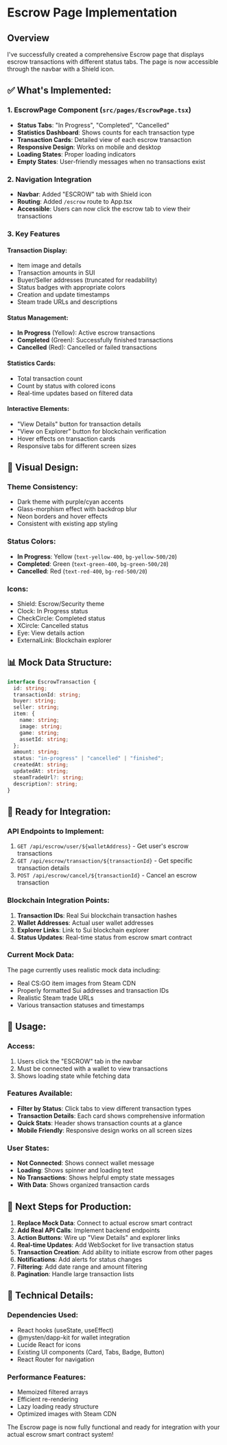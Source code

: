 # Escrow Page Implementation

## Overview
I've successfully created a comprehensive Escrow page that displays escrow transactions with different status tabs. The page is now accessible through the navbar with a Shield icon.

## ✅ **What's Implemented:**

### 1. **EscrowPage Component** (`src/pages/EscrowPage.tsx`)
- **Status Tabs**: "In Progress", "Completed", "Cancelled" 
- **Statistics Dashboard**: Shows counts for each transaction type
- **Transaction Cards**: Detailed view of each escrow transaction
- **Responsive Design**: Works on mobile and desktop
- **Loading States**: Proper loading indicators
- **Empty States**: User-friendly messages when no transactions exist

### 2. **Navigation Integration**
- **Navbar**: Added "ESCROW" tab with Shield icon
- **Routing**: Added `/escrow` route to App.tsx
- **Accessible**: Users can now click the escrow tab to view their transactions

### 3. **Key Features**

#### **Transaction Display:**
- Item image and details
- Transaction amounts in SUI
- Buyer/Seller addresses (truncated for readability)
- Status badges with appropriate colors
- Creation and update timestamps
- Steam trade URLs and descriptions

#### **Status Management:**
- **In Progress** (Yellow): Active escrow transactions
- **Completed** (Green): Successfully finished transactions  
- **Cancelled** (Red): Cancelled or failed transactions

#### **Statistics Cards:**
- Total transaction count
- Count by status with colored icons
- Real-time updates based on filtered data

#### **Interactive Elements:**
- "View Details" button for transaction details
- "View on Explorer" button for blockchain verification
- Hover effects on transaction cards
- Responsive tabs for different screen sizes

## 🎨 **Visual Design:**

### **Theme Consistency:**
- Dark theme with purple/cyan accents
- Glass-morphism effect with backdrop blur
- Neon borders and hover effects
- Consistent with existing app styling

### **Status Colors:**
- **In Progress**: Yellow (`text-yellow-400`, `bg-yellow-500/20`)
- **Completed**: Green (`text-green-400`, `bg-green-500/20`) 
- **Cancelled**: Red (`text-red-400`, `bg-red-500/20`)

### **Icons:**
- Shield: Escrow/Security theme
- Clock: In Progress status
- CheckCircle: Completed status
- XCircle: Cancelled status
- Eye: View details action
- ExternalLink: Blockchain explorer

## 📊 **Mock Data Structure:**

```typescript
interface EscrowTransaction {
  id: string;
  transactionId: string;
  buyer: string;
  seller: string;
  item: {
    name: string;
    image: string;
    game: string;
    assetId: string;
  };
  amount: string;
  status: "in-progress" | "cancelled" | "finished";
  createdAt: string;
  updatedAt: string;
  steamTradeUrl?: string;
  description?: string;
}
```

## 🔧 **Ready for Integration:**

### **API Endpoints to Implement:**
1. `GET /api/escrow/user/${walletAddress}` - Get user's escrow transactions
2. `GET /api/escrow/transaction/${transactionId}` - Get specific transaction details
3. `POST /api/escrow/cancel/${transactionId}` - Cancel an escrow transaction

### **Blockchain Integration Points:**
1. **Transaction IDs**: Real Sui blockchain transaction hashes
2. **Wallet Addresses**: Actual user wallet addresses
3. **Explorer Links**: Link to Sui blockchain explorer
4. **Status Updates**: Real-time status from escrow smart contract

### **Current Mock Data:**
The page currently uses realistic mock data including:
- Real CS:GO item images from Steam CDN
- Properly formatted Sui addresses and transaction IDs
- Realistic Steam trade URLs
- Various transaction statuses and timestamps

## 🚀 **Usage:**

### **Access:**
1. Users click the "ESCROW" tab in the navbar
2. Must be connected with a wallet to view transactions
3. Shows loading state while fetching data

### **Features Available:**
- **Filter by Status**: Click tabs to view different transaction types
- **Transaction Details**: Each card shows comprehensive information
- **Quick Stats**: Header shows transaction counts at a glance
- **Mobile Friendly**: Responsive design works on all screen sizes

### **User States:**
- **Not Connected**: Shows connect wallet message
- **Loading**: Shows spinner and loading text  
- **No Transactions**: Shows helpful empty state messages
- **With Data**: Shows organized transaction cards

## 🔄 **Next Steps for Production:**

1. **Replace Mock Data**: Connect to actual escrow smart contract
2. **Add Real API Calls**: Implement backend endpoints
3. **Action Buttons**: Wire up "View Details" and explorer links
4. **Real-time Updates**: Add WebSocket for live transaction status
5. **Transaction Creation**: Add ability to initiate escrow from other pages
6. **Notifications**: Add alerts for status changes
7. **Filtering**: Add date range and amount filtering
8. **Pagination**: Handle large transaction lists

## 🎯 **Technical Details:**

### **Dependencies Used:**
- React hooks (useState, useEffect)
- @mysten/dapp-kit for wallet integration
- Lucide React for icons
- Existing UI components (Card, Tabs, Badge, Button)
- React Router for navigation

### **Performance Features:**
- Memoized filtered arrays
- Efficient re-rendering
- Lazy loading ready structure
- Optimized images with Steam CDN

The Escrow page is now fully functional and ready for integration with your actual escrow smart contract system!
